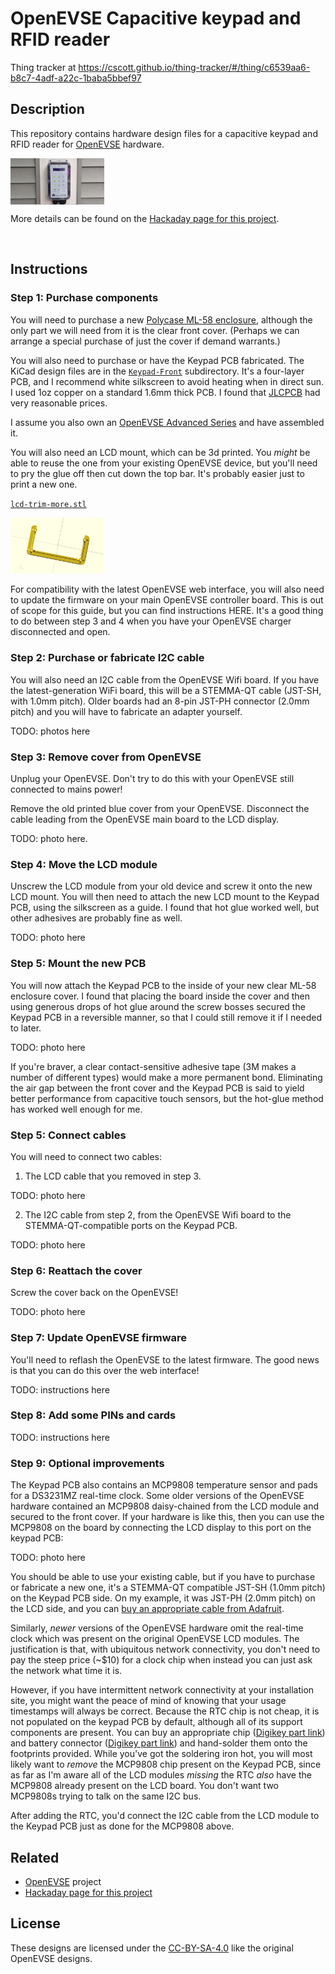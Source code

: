 # OpenEVSE Capacitive keypad and RFID reader

Thing tracker at
https://cscott.github.io/thing-tracker/#/thing/c6539aa6-b8c7-4adf-a22c-1baba5bbef97

## Description

This repository contains hardware design files for a capacitive
keypad and RFID reader for [OpenEVSE] hardware.

<img src="./imgs/finished-rev2.jpg" width=150 align="center"/>

More details can be found on the
[Hackaday page for this project].

<br clear="both" />

## Instructions

### Step 1: Purchase components

You will need to purchase a new
[Polycase ML-58 enclosure](https://www.polycase.com/ml-58f), although
the only part we will need from it is the clear front cover.  (Perhaps
we can arrange a special purchase of just the cover if demand
warrants.)

You will also need to purchase or have the Keypad PCB fabricated.  The
KiCad design files are in the [`Keypad-Front`](./Keypad-Front)
subdirectory. It's a four-layer PCB, and I recommend white silkscreen
to avoid heating when in direct sun.  I used 1oz copper on a standard
1.6mm thick PCB.  I found that [JLCPCB](https://jlcpcb.com/) had
very reasonable prices.

I assume you also own an
[OpenEVSE Advanced Series](https://store.openevse.com/collections/all-products)
and have assembled it.

You will also need an LCD mount, which can be 3d printed.  You *might*
be able to reuse the one from your existing OpenEVSE device, but
you'll need to pry the glue off then cut down the top bar. It's
probably easier just to print a new one.

[`lcd-trim-more.stl`]

<img src="./lcd-trim-more.png" width=150 />

For compatibility with the latest OpenEVSE web interface, you will
also need to update the firmware on your main OpenEVSE controller
board.  This is out of scope for this guide, but you can find
instructions HERE.  It's a good thing to do between step 3 and 4
when you have your OpenEVSE charger disconnected and open.

### Step 2: Purchase or fabricate I2C cable

You will also need an I2C cable from the OpenEVSE Wifi board.  If you
have the latest-generation WiFi board, this will be a STEMMA-QT cable
(JST-SH, with 1.0mm pitch).  Older boards had an 8-pin JST-PH
connector (2.0mm pitch) and you will have to fabricate an adapter
yourself.

TODO: photos here

### Step 3: Remove cover from OpenEVSE

Unplug your OpenEVSE.  Don't try to do this with your OpenEVSE still
connected to mains power!

Remove the old printed blue cover from your OpenEVSE.  Disconnect
the cable leading from the OpenEVSE main board to the LCD display.

TODO: photo here.

### Step 4: Move the LCD module

Unscrew the LCD module from your old device and screw it onto the new
LCD mount.  You will then need to attach the new LCD mount to the
Keypad PCB, using the silkscreen as a guide.  I found that hot glue
worked well, but other adhesives are probably fine as well.

TODO: photo here

### Step 5: Mount the new PCB

You will now attach the Keypad PCB to the inside of your new clear
ML-58 enclosure cover.  I found that placing the board inside
the cover and then using generous drops of hot glue around the
screw bosses secured the Keypad PCB in a reversible manner, so that I
could still remove it if I needed to later.

TODO: photo here

If you're braver, a clear contact-sensitive adhesive tape (3M
makes a number of different types) would make a more permanent
bond.  Eliminating the air gap between the front cover and the
Keypad PCB is said to yield better performance from capacitive touch
sensors, but the hot-glue method has worked well enough for me.

### Step 5: Connect cables

You will need to connect two cables:

1. The LCD cable that you removed in step 3.

TODO: photo here

2. The I2C cable from step 2, from the OpenEVSE Wifi board to the
STEMMA-QT-compatible ports on the Keypad PCB.

TODO: photo here

### Step 6: Reattach the cover

Screw the cover back on the OpenEVSE!

TODO: photo here

### Step 7: Update OpenEVSE firmware

You'll need to reflash the OpenEVSE to the latest firmware.  The
good news is that you can do this over the web interface!

TODO: instructions here

### Step 8: Add some PINs and cards

TODO: instructions here

### Step 9: Optional improvements

The Keypad PCB also contains an MCP9808 temperature sensor and pads
for a DS3231MZ real-time clock.  Some older versions of the OpenEVSE
hardware contained an MCP9808 daisy-chained from the LCD module and
secured to the front cover.  If your hardware is like this, then
you can use the MCP9808 on the board by connecting the LCD display
to this port on the keypad PCB:

TODO: photo here

You should be able to use your existing cable, but if you have to
purchase or fabricate a new one, it's a STEMMA-QT compatible JST-SH
(1.0mm pitch) on the Keypad PCB side.  On my example, it was JST-PH
(2.0mm pitch) on the LCD side, and you can [buy an appropriate cable
from Adafruit](https://www.adafruit.com/product/4424).

Similarly, *newer* versions of the OpenEVSE hardware omit the
real-time clock which was present on the original OpenEVSE LCD modules.
The justification is that, with ubiquitous network connectivity,
you don't need to pay the steep price (~$10) for a clock chip when
instead you can just ask the network what time it is.

However, if you have intermittent network connectivity at your
installation site, you might want the peace of mind of knowing that
your usage timestamps will always be correct.  Because the RTC chip
is not cheap, it is not populated on the keypad PCB by default,
although all of its support components are present.  You can buy
an appropriate chip ([Digikey part link](https://www.digikey.com/en/products/detail/analog-devices-inc-maxim-integrated/DS3231MZ/2754396))
and battery connector ([Digikey part link](https://www.digikey.com/en/products/detail/mpd-memory-protection-devices/BC-2003-TR/5027929))
and hand-solder them onto the footprints provided.  While you've got
the soldering iron hot, you will most likely want to *remove* the
MCP9808 chip present on the Keypad PCB, since as far as I'm aware
all of the LCD modules *missing* the RTC *also* have the MCP9808
already present on the LCD board.  You don't want two MCP9808s trying
to talk on the same I2C bus.

After adding the RTC, you'd connect the I2C cable from the LCD
module to the Keypad PCB just as done for the MCP9808 above.

## Related

* [OpenEVSE] project
* [Hackaday page for this project]

## License

These designs are licensed under the [CC-BY-SA-4.0] like the original
OpenEVSE designs.

[OpenEVSE]: https://www.openevse.com/
[Hackaday page for this project]: https://hackaday.io/project/194656-openevse-capacitive-keypad-rfid
[`lcd-trim-more.stl`]: ./lcd-trim-more.stl
[CC-BY-SA-4.0]: https://spdx.org/licenses/CC-BY-SA-4.0.html
